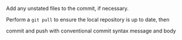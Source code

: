 Add any unstated files to the commit, if necessary.

Perform a `git pull` to ensure the local repository is up to date, then

commit and push with conventional commit syntax message and body